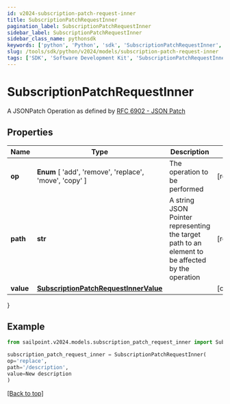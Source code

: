 ```yaml
---
id: v2024-subscription-patch-request-inner
title: SubscriptionPatchRequestInner
pagination_label: SubscriptionPatchRequestInner
sidebar_label: SubscriptionPatchRequestInner
sidebar_class_name: pythonsdk
keywords: ['python', 'Python', 'sdk', 'SubscriptionPatchRequestInner', 'V2024SubscriptionPatchRequestInner'] 
slug: /tools/sdk/python/v2024/models/subscription-patch-request-inner
tags: ['SDK', 'Software Development Kit', 'SubscriptionPatchRequestInner', 'V2024SubscriptionPatchRequestInner']
---
```


# SubscriptionPatchRequestInner

A JSONPatch Operation as defined by [RFC 6902 - JSON Patch](https://tools.ietf.org/html/rfc6902)

## Properties

Name | Type | Description | Notes
------------ | ------------- | ------------- | -------------
**op** |  **Enum** [  'add',    'remove',    'replace',    'move',    'copy' ] | The operation to be performed | [required]
**path** | **str** | A string JSON Pointer representing the target path to an element to be affected by the operation | [required]
**value** | [**SubscriptionPatchRequestInnerValue**](subscription-patch-request-inner-value) |  | [optional] 
}

## Example

```python
from sailpoint.v2024.models.subscription_patch_request_inner import SubscriptionPatchRequestInner

subscription_patch_request_inner = SubscriptionPatchRequestInner(
op='replace',
path='/description',
value=New description
)

```
[[Back to top]](#) 

